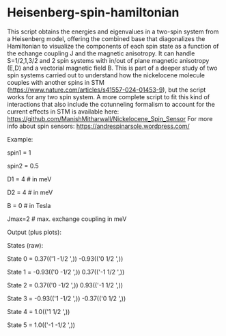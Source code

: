 # Heisenberg-spin-hamiltonian 
This script obtains the energies and eigenvalues in a two-spin system from a Heisenberg model, offering the combined base that diagonalizes the Hamiltonian to visualize the components of each spin state as a function of the echange coupling J and the magnetic anisotropy. It can handle S=1/2,1,3/2 and 2 spin systems with in/out of plane magnetic anisotropy (E,D) and a vectorial magnetic field B. 
This is part of a deeper study of two spin systems carried out to understand how the nickelocene molecule couples with another spins in STM (https://www.nature.com/articles/s41557-024-01453-9), but the script works for any two spin system. A more complete script to fit this kind of interactions that also include the cotunneling formalism to account for the current effects in STM is available here: https://github.com/ManishMitharwall/Nickelocene_Spin_Sensor
For more info about spin sensors: https://andrespinarsole.wordpress.com/

Example: 

spin1 = 1

spin2 = 0.5

D1 = 4   # in meV

D2 = 4   # in meV

B = 0    # in Tesla

Jmax=2  # max. exchange coupling in meV

Output (plus plots):

States (raw):

State 0 = 0.37(('1 -1/2 ',)) -0.93(('0 1/2 ',))

State 1 = -0.93(('0 -1/2 ',)) 0.37(('-1 1/2 ',))

State 2 = 0.37(('0 -1/2 ',)) 0.93(('-1 1/2 ',))

State 3 = -0.93(('1 -1/2 ',)) -0.37(('0 1/2 ',))

State 4 = 1.0(('1 1/2 ',))

State 5 = 1.0(('-1 -1/2 ',))
